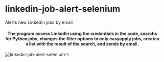 # linkedin-job-alert-selenium
Alerts new LinkedIn jobs by email

<h4 align="center">The program access LinkedIn using the credentials in the code, searchs for Python jobs, changes the filter options to only easyapply jobs, creates a list with the result of the search, and sends by email.</h4>

![linkedin-job-alert-selenium-1](https://user-images.githubusercontent.com/99426154/211920489-4212f85a-0388-49e0-bd92-405d377c666a.png)
